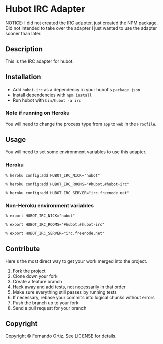 # Hubot IRC Adapter

NOTICE: I did not created the IRC adapter, just created the NPM package.  Did not intended to take over the adapter I just wanted to use the adapter sooner than later.

## Description

This is the IRC adapter for hubot.

## Installation

* Add `hubot-irc` as a dependency in your hubot's `package.json`
* Install dependencies with `npm install`
* Run hubot with `bin/hubot -a irc`

### Note if running on Heroku

You will need to change the process type from `app` to `web` in the `Procfile`.

## Usage

You will need to set some environment variables to use this adapter.

### Heroku

    % heroku config:add HUBOT_IRC_NICK="hubot"

    % heroku config:add HUBOT_IRC_ROOMS="#hubot,#hubot-irc"

    % heroku config:add HUBOT_IRC_SERVER="irc.freenode.net"

### Non-Heroku environment variables

    % export HUBOT_IRC_NICK="hubot"

    % export HUBOT_IRC_ROOMS="#hubot,#hubot-irc"

    % export HUBOT_IRC_SERVER="irc.freenode.net"

## Contribute

Here's the most direct way to get your work merged into the project.

1. Fork the project
2. Clone down your fork
3. Create a feature branch
4. Hack away and add tests, not necessarily in that order
5. Make sure everything still passes by running tests
6. If necessary, rebase your commits into logical chunks without errors
7. Push the branch up to your fork
8. Send a pull request for your branch

## Copyright

Copyright &copy; Fernando Ortiz. See LICENSE for details.


